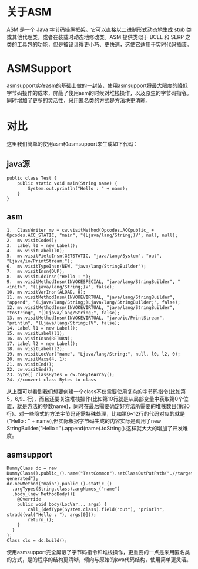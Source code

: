 # 关于ASM

ASM 是一个 Java 字节码操纵框架。它可以直接以二进制形式动态地生成 stub 类或其他代理类，或者在装载时动态地修改类。ASM 提供类似于 BCEL 和 SERP 之类的工具包的功能，但是被设计得更小巧、更快速，这使它适用于实时代码插装。

# ASMSupport

asmsupport实在asm的基础上做的一封装，使用asmsupport将最大限度的降低字节码操作的成本，屏蔽了使用asm的时候对堆栈操作，以及原生的字节码指令。同时增加了更多的灵活性，采用匿名类的方式是方法块更清晰。

# 对比

这里我们简单的使用asm和asmsupport来生成如下代码：

## java源

    public class Test {
        public static void main(String name) {
            System.out.println("Hello : " + name);
        }
    }
    
## asm

    1.  ClassWriter mv = cw.visitMethod(Opcodes.ACCpublic_ + Opcodes.ACC_STATIC, "main", "(Ljava/lang/String;)V", null, null);
    2.  mv.visitCode();
    3.  Label l0 = new Label();
    4.  mv.visitLabel(l0);
    5.  mv.visitFieldInsn(GETSTATIC, "java/lang/System", "out", "Ljava/io/PrintStream;");
    6.  mv.visitTypeInsn(NEW, "java/lang/StringBuilder");
    7.  mv.visitInsn(DUP);
    8.  mv.visitLdcInsn("Hello : ");
    9.  mv.visitMethodInsn(INVOKESPECIAL, "java/lang/StringBuilder", "<init>", "(Ljava/lang/String;)V", false);
    10. mv.visitVarInsn(ALOAD, 0);
    11. mv.visitMethodInsn(INVOKEVIRTUAL, "java/lang/StringBuilder", "append", "(Ljava/lang/String;)Ljava/lang/StringBuilder;", false);
    12. mv.visitMethodInsn(INVOKEVIRTUAL, "java/lang/StringBuilder", "toString", "()Ljava/lang/String;", false);
    13. mv.visitMethodInsn(INVOKEVIRTUAL, "java/io/PrintStream", "println", "(Ljava/lang/String;)V", false);
    14. Label l1 = new Label();
    15. mv.visitLabel(l1);
    16. mv.visitInsn(RETURN);
    17. Label l2 = new Label();
    18. mv.visitLabel(l2);
    19. mv.visitLocVar("name", "Ljava/lang/String;", null, l0, l2, 0);
    20. mv.visitMaxs(4, 1);
    21. mv.visitEnd();
    22. cw.visitEnd();
    23. byte[] classBytes = cw.toByteArray();
    24. //convert class Bytes to class
      
从上面可以看到我们想要创建一个class不仅需要使用复杂的字节码指令(比如第5，6,9...行)，而且还要关注堆栈操作(比如第10行就是从局部变量中获取第0个位置，就是方法的参数name)，同时在最后需要确定好方法所需要的堆栈数目(第20行)。对一些隐式的方法字节码还需特殊处理，比如第6~12行的代码对应的就是("Hello : " + name),但实际根据字节码生成的内容实际是调用了new StringBuilder("Hello : ").append(name).toString().这样就大大的增加了开发难度。

## asmsupport

    DummyClass dc = new DummyClass().public_().name("TestCommon").setClassOutPutPath(".//target//dummy-generated");
    dc.newMethod("main").public_().static_()
      .argTypes(String.class).argNames_("name")
      .body_(new MethodBody(){
        @Override
        public void body(LocVar... args) {
            call_(defType(System.class).field("out"), "println", stradd(val("Hello : "), args[0]));
            return_();
        }
      }
    );
    Class cls = dc.build();
    
使用asmsupport完全屏蔽了字节码指令和堆栈操作，更重要的一点是采用匿名类的方式，是的程序的结构更清晰，倾向与原始的java代码结构，使用简单更灵活。